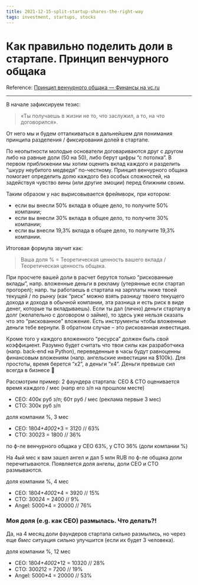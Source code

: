 ```yaml
---
title: 2021-12-15-split-startup-shares-the-right-way
tags: investment, startups, stocks
---
```


# Как правильно поделить доли в стартапе. Принцип венчурного общака

Reference: [Принцип венчурного общака — Финансы на vc.ru](https://vc.ru/finance/56264-princip-venchurnogo-obshchaka)

---

В начале зафиксируем тезис:

> «Ты получаешь в жизни не то, что заслужил, а то, на что договорился».

От него мы и будем отталкиваться в дальнейшем для понимания принципа разделения / фиксирования долей в стартапе.

По неопытности молодые основатели договариваются друг с другом либо на равные доли (50 на 50), либо берут цифры “с потолка”. В первом приближении мы хотим оценить вклад каждого и разделить “шкуру неубитого медведя” по-честному. Принцип венчурного общака помогает определить долю каждого без особых сложностей, на задействуя чувство вины (или другие эмоции) перед ближним своим.

Таким образом у нас вырисовывается фреймворк, при котором:

- если вы внесли 50% вклада в общее дело, то получите 50% компании;
- если вы внесли 30% вклада в общее дело, то получите 30% компании;
- если вы внесли 19,3% вклада в общее дело, то получите 19,3% компании.

Итоговая формула звучит как:

> Ваша доля % = Теоретическая ценность вашего вклада / Теоретическая ценность общака.

При просчете вашей доли в расчет берутся только “рискованные вклады”, напр. вложенные деньги в рекламу (утерянные если стартап прогорел); напр. ты работаешь в стартапа на зарплаты ниже твоей текущей / по рынку (как “риск” можно взять разницу твоего текущего дохода и дохода в обычной компании, эта разница и есть риск в виде денег, которые ты вкладываешь). Если ты дал (лично) деньги стартапу в долг (желательно с договором о займе), то здесь уже нельзя сказать что это “рискованное” вложение. Есть инструменты чтобы вложенные деньги тебе вернули. В обратном случае – это рискованная инвестиция.

Кроме того у каждого вложенного “ресурса” должен быть свой коэффициент. Разумно будет считать что твои силы как разработчика (напр. back-end на Python), переведенные в часы будут равноценны финансовым вложениям (напр. ангельские инвестиции на $100k).
Для простоты, время берется “x2”, а деньги “x4”. Деньги превыше сил всегда в бизнесе 🙂

Рассмотрим пример: 2 фаундера стартапа: CEO & CTO
оценивается время каждого / мес (напр его з/п на прошлом месте)

- CEO: 400к руб з/п; 60т руб / мес (реклама первые 3 мес) 
- CTO: 300к руб з/п

доля компании %, 3 мес

- CEO: 180*4+400*2*3 = 3120 // 63%
- CTO: 300*2*3 = 1800 // 36%

по ф-ле венчурного общака у CEO 63%, у CTO 36% (доли компании %)

На 4ый мес к вам зашел ангел и дал 5 млн RUB по ф-ле общака доли перечитываются. Появляется доля ангелы, доли CEO и CTO размываются.

доля компании %, 4 мес

- CEO: 180*4+400*2*4 = 3920 // 15%
- CTO: 300*2*4 = 2400 // 9%
- Angel: 5000*4 = 20000 // 76%

### Моя доля (e.g. как CEO) размылась. Что делать?!

Да, на 4 месяц доли фаундеров стартапа сильно размылись, но через еще *6мес* ситуация сильно улучшится (если их будет 3 человека).

доля компании %, 12 мес

- CEO: 180*4+400*2*12 = 10320 // 28%
- CTO: 300*2*12 = 7200 // 19%
- Angel: 5000*4 = 20000 // 53%
